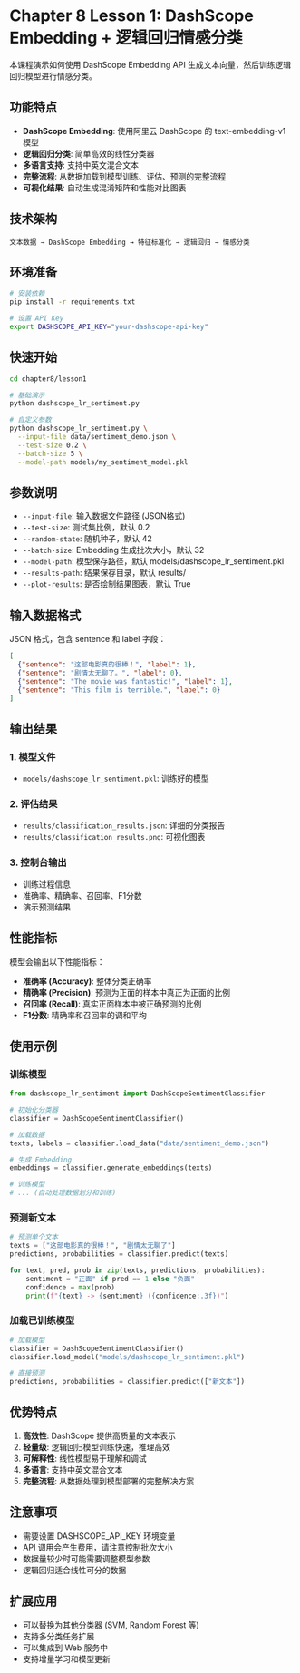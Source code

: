# Chapter 8 Lesson 1: DashScope Embedding + 逻辑回归情感分类

本课程演示如何使用 DashScope Embedding API 生成文本向量，然后训练逻辑回归模型进行情感分类。

## 功能特点

- **DashScope Embedding**: 使用阿里云 DashScope 的 text-embedding-v1 模型
- **逻辑回归分类**: 简单高效的线性分类器
- **多语言支持**: 支持中英文混合文本
- **完整流程**: 从数据加载到模型训练、评估、预测的完整流程
- **可视化结果**: 自动生成混淆矩阵和性能对比图表

## 技术架构

```
文本数据 → DashScope Embedding → 特征标准化 → 逻辑回归 → 情感分类
```

## 环境准备

```bash
# 安装依赖
pip install -r requirements.txt

# 设置 API Key
export DASHSCOPE_API_KEY="your-dashscope-api-key"
```

## 快速开始

```bash
cd chapter8/lesson1

# 基础演示
python dashscope_lr_sentiment.py

# 自定义参数
python dashscope_lr_sentiment.py \
  --input-file data/sentiment_demo.json \
  --test-size 0.2 \
  --batch-size 5 \
  --model-path models/my_sentiment_model.pkl
```

## 参数说明

- `--input-file`: 输入数据文件路径 (JSON格式)
- `--test-size`: 测试集比例，默认 0.2
- `--random-state`: 随机种子，默认 42
- `--batch-size`: Embedding 生成批次大小，默认 32
- `--model-path`: 模型保存路径，默认 models/dashscope_lr_sentiment.pkl
- `--results-path`: 结果保存目录，默认 results/
- `--plot-results`: 是否绘制结果图表，默认 True

## 输入数据格式

JSON 格式，包含 sentence 和 label 字段：

```json
[
  {"sentence": "这部电影真的很棒！", "label": 1},
  {"sentence": "剧情太无聊了。", "label": 0},
  {"sentence": "The movie was fantastic!", "label": 1},
  {"sentence": "This film is terrible.", "label": 0}
]
```

## 输出结果

### 1. 模型文件
- `models/dashscope_lr_sentiment.pkl`: 训练好的模型

### 2. 评估结果
- `results/classification_results.json`: 详细的分类报告
- `results/classification_results.png`: 可视化图表

### 3. 控制台输出
- 训练过程信息
- 准确率、精确率、召回率、F1分数
- 演示预测结果

## 性能指标

模型会输出以下性能指标：
- **准确率 (Accuracy)**: 整体分类正确率
- **精确率 (Precision)**: 预测为正面的样本中真正为正面的比例
- **召回率 (Recall)**: 真实正面样本中被正确预测的比例
- **F1分数**: 精确率和召回率的调和平均

## 使用示例

### 训练模型
```python
from dashscope_lr_sentiment import DashScopeSentimentClassifier

# 初始化分类器
classifier = DashScopeSentimentClassifier()

# 加载数据
texts, labels = classifier.load_data("data/sentiment_demo.json")

# 生成 Embedding
embeddings = classifier.generate_embeddings(texts)

# 训练模型
# ... (自动处理数据划分和训练)
```

### 预测新文本
```python
# 预测单个文本
texts = ["这部电影真的很棒！", "剧情太无聊了"]
predictions, probabilities = classifier.predict(texts)

for text, pred, prob in zip(texts, predictions, probabilities):
    sentiment = "正面" if pred == 1 else "负面"
    confidence = max(prob)
    print(f"{text} -> {sentiment} ({confidence:.3f})")
```

### 加载已训练模型
```python
# 加载模型
classifier = DashScopeSentimentClassifier()
classifier.load_model("models/dashscope_lr_sentiment.pkl")

# 直接预测
predictions, probabilities = classifier.predict(["新文本"])
```

## 优势特点

1. **高效性**: DashScope 提供高质量的文本表示
2. **轻量级**: 逻辑回归模型训练快速，推理高效
3. **可解释性**: 线性模型易于理解和调试
4. **多语言**: 支持中英文混合文本
5. **完整流程**: 从数据处理到模型部署的完整解决方案

## 注意事项

- 需要设置 DASHSCOPE_API_KEY 环境变量
- API 调用会产生费用，请注意控制批次大小
- 数据量较少时可能需要调整模型参数
- 逻辑回归适合线性可分的数据

## 扩展应用

- 可以替换为其他分类器 (SVM, Random Forest 等)
- 支持多分类任务扩展
- 可以集成到 Web 服务中
- 支持增量学习和模型更新

